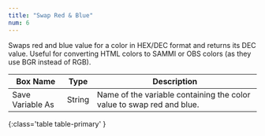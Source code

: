 ```yaml
---
title: "Swap Red & Blue"
num: 6
---
```


Swaps red and blue value for a color in HEX/DEC format and returns its DEC value. Useful for converting HTML colors to SAMMI or OBS colors (as they use BGR instead of RGB).

| Box Name | Type | Description |
|-------|--------|--------
| Save Variable As | String | Name of the variable containing the color value to swap red and blue. |
{:class='table table-primary' }








